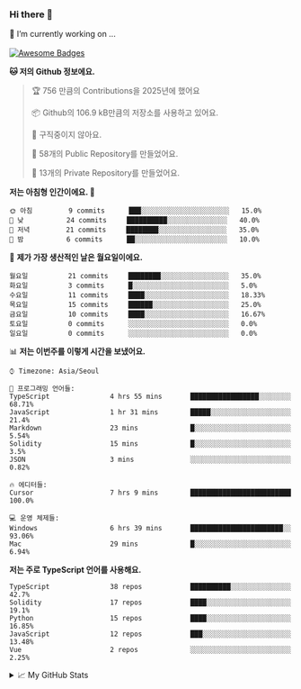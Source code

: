 ### Hi there 👋 
🔭 I’m currently working on ... </br></br>
[![Awesome Badges](https://img.shields.io/badge/Introduce-EN-green.svg)](https://github.com/tlatkdgus1/tlatkdgus1/blob/main/README.md.en)

<!--START_SECTION:waka-->
**🐱 저의 Github 정보에요.** 

> 🏆 756 만큼의 Contributions을 2025년에 했어요
 > 
> 📦 Github의 106.9 kB만큼의 저장소를 사용하고 있어요. 
 > 
> 🚫 구직중이지 않아요.
 > 
> 📜 58개의 Public Repository를 만들었어요. 
 > 
> 🔑 13개의 Private Repository를 만들었어요.  

**저는 아침형 인간이에요. 🐤** 

```text
🌞 아침         9 commits      ███░░░░░░░░░░░░░░░░░░░░░░   15.0% 
🌆 낮　         24 commits     ██████████░░░░░░░░░░░░░░░   40.0% 
🌃 저녁         21 commits     ████████░░░░░░░░░░░░░░░░░   35.0% 
🌙 밤　         6 commits      ██░░░░░░░░░░░░░░░░░░░░░░░   10.0%

```
📅 **제가 가장 생산적인 날은 월요일이에요.** 

```text
월요일          21 commits     ████████░░░░░░░░░░░░░░░░░   35.0% 
화요일          3 commits      █░░░░░░░░░░░░░░░░░░░░░░░░   5.0% 
수요일          11 commits     ████░░░░░░░░░░░░░░░░░░░░░   18.33% 
목요일          15 commits     ██████░░░░░░░░░░░░░░░░░░░   25.0% 
금요일          10 commits     ████░░░░░░░░░░░░░░░░░░░░░   16.67% 
토요일          0 commits      ░░░░░░░░░░░░░░░░░░░░░░░░░   0.0% 
일요일          0 commits      ░░░░░░░░░░░░░░░░░░░░░░░░░   0.0%

```


📊 **저는 이번주를 이렇게 시간을 보냈어요.** 

```text
⌚︎ Timezone: Asia/Seoul

💬 프로그래밍 언어들: 
TypeScript               4 hrs 55 mins       █████████████████░░░░░░░░   68.71% 
JavaScript               1 hr 31 mins        █████░░░░░░░░░░░░░░░░░░░░   21.4% 
Markdown                 23 mins             █░░░░░░░░░░░░░░░░░░░░░░░░   5.54% 
Solidity                 15 mins             █░░░░░░░░░░░░░░░░░░░░░░░░   3.5% 
JSON                     3 mins              ░░░░░░░░░░░░░░░░░░░░░░░░░   0.82%

🔥 에디터들: 
Cursor                   7 hrs 9 mins        █████████████████████████   100.0%

💻 운영 체제들: 
Windows                  6 hrs 39 mins       ███████████████████████░░   93.06% 
Mac                      29 mins             █░░░░░░░░░░░░░░░░░░░░░░░░   6.94%

```

**저는 주로 TypeScript 언어를 사용해요.** 

```text
TypeScript               38 repos            ██████████░░░░░░░░░░░░░░░   42.7% 
Solidity                 17 repos            ████░░░░░░░░░░░░░░░░░░░░░   19.1% 
Python                   15 repos            ████░░░░░░░░░░░░░░░░░░░░░   16.85% 
JavaScript               12 repos            ███░░░░░░░░░░░░░░░░░░░░░░   13.48% 
Vue                      2 repos             ░░░░░░░░░░░░░░░░░░░░░░░░░   2.25%

```



<!--END_SECTION:waka-->

<details>
<summary>📈 My GitHub Stats</summary>
<p align="center"> <img src="https://github-readme-stats.vercel.app/api?username=tlatkdgus1&show_icons=true" alt="tlatkdgus1" />
</details>
